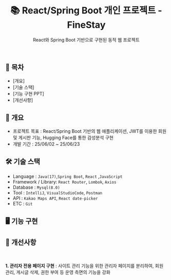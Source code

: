 

<h1 align="center">📚 React/Spring Boot 개인 프로젝트 - FineStay</h1>
<p align="center">React와 Spring Boot 기반으로 구현된 동적 웹 프로젝트</p>
<br/>

## 📌 목차

- [개요]
- [기술 스택]
- [기능 구현 PPT]
- [개선사항]

## 📖 개요
- 프로젝트 목표 : React/Spring Boot 기반의 웹 애플리케이션, JWT를 이용한 회원 및 게시판 기능, Hugging Face를 통한 감성분석 구현
- 개발 기간 : 25/06/02 ~ 25/06/23

## 🛠️ 기술 스택
- Language : `Java(17)`,`Spring Boot`, `React` ,`JavaScript`
- Framework / Library: `React Router`, `Lombok`, `Axios`
- Database : `Mysql(8.0)`
- Tool : `IntelliJ`, `VisualStudioCode`, `Postman`
- API : `Kakao Maps API`, `React date-picker`
- ETC : `Git`




## 🖥️ 기능 구현



## 🚀 개선사항
</br>

<b>1. 관리자 전용 페이지 구현</b> : 사이트 관리 기능을 위한 관리자 페이지를 분리하여, 회원 관리, 게시글 삭제, 권한 부여 등 운영 측면의 기능을 강화


